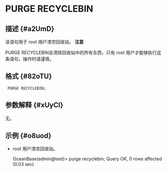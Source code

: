 PURGE RECYCLEBIN 
=====================================



描述 {#a2UmD}
-----------

该语句用于 root 用户清空回收站。
**注意**



PURGE RECYCLEBIN会清除回收站中的所有东西，只有 root 用户才能够执行这条语句，操作时请谨慎。

格式 {#82oTU}
-----------

     PURGE RECYCLEBIN;



参数解释 {#xUyCI}
-------------

无。

示例 {#o8uod}
-----------

* root 用户清空回收站。

  




    OceanBase(admin@test)> purge recyclebin;
    Query OK, 0 rows affected (0.03 sec)


